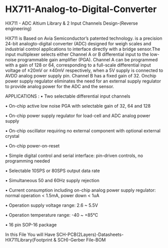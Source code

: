 # HX711-Analog-to-Digital-Converter
HX711 - ADC Altium Library &amp; 2 Input Channels Design-(Reverse engineering)


HX711 is Based on Avia Semiconductor’s patented technology.  is a precision 24-bit analogto-digital converter (ADC) designed for weigh scales and industrial control applications to interface directly with a bridge sensor.The input multiplexer selects either Channel A or B differential input to the low-noise programmable gain amplifier (PGA). Channel A can be programmed with a gain of 128 or 64, corresponding to a full-scale differential input voltage of ±20mV or ±40mV respectively, when
a 5V supply is connected to AVDD analog power supply pin. Channel B has a fixed gain of 32. Onchip power supply regulator eliminates the need for an external supply regulator to provide analog power for the ADC and the sensor.


APPLICATIONS :
• Two selectable differential input channels

• On-chip active low noise PGA with selectable gain
of 32, 64 and 128

• On-chip power supply regulator for load-cell and
ADC analog power supply

• On-chip oscillator requiring no external
component with optional external crystal

• On-chip power-on-reset

• Simple digital control and serial interface:
pin-driven controls, no programming needed

• Selectable 10SPS or 80SPS output data rate

• Simultaneous 50 and 60Hz supply rejection

• Current consumption including on-chip analog
power supply regulator:
 normal operation < 1.5mA, power down < 1uA

• Operation supply voltage range: 2.6 ~ 5.5V

• Operation temperature range: -40 ~ +85℃

• 16 pin SOP-16 package

In this File You will Have SCH-PCB(2Layers)-Datasheets-HX711Library(Footprint & SCH)-Gerber File-BOM
